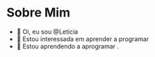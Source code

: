 # Sobre Mim

- 👋 Oi, eu sou @Leticia
- 👀 Estou interessada em aprender a programar
- 🌱 Estou aprendendo a aprogramar
.


